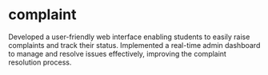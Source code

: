 # complaint
Developed a user-friendly web interface enabling students to easily raise complaints and track their status.  Implemented a real-time admin dashboard to manage and resolve issues effectively, improving the complaint  resolution process.
